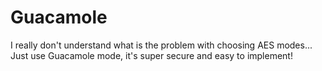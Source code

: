 # Guacamole

I really don't understand what is the problem with choosing AES modes...
Just use Guacamole mode, it's super secure and easy to implement!
